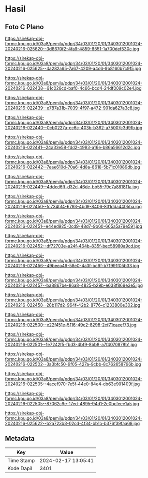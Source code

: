 # Hasil

## Foto C Plano

https://sirekap-obj-formc.kpu.go.id/03a8/pemilu/pdpr/34/03/01/20/01/3403012001024-20240216-025620--3d8670f2-4fa9-4859-8551-1a700def530c.jpg

https://sirekap-obj-formc.kpu.go.id/03a8/pemilu/pdpr/34/03/01/20/01/3403012001024-20240216-025625--4a282a65-7a67-4209-a4c6-9b8160b7c9f5.jpg

https://sirekap-obj-formc.kpu.go.id/03a8/pemilu/pdpr/34/03/01/20/01/3403012001024-20240216-022438--61c026cd-baf0-4c66-bcd4-24df009c02e4.jpg

https://sirekap-obj-formc.kpu.go.id/03a8/pemilu/pdpr/34/03/01/20/01/3403012001024-20240216-022439--e787a31b-7039-4f97-a472-901da627a3c8.jpg

https://sirekap-obj-formc.kpu.go.id/03a8/pemilu/pdpr/34/03/01/20/01/3403012001024-20240216-022440--0cb0227a-ec6c-403b-b362-a75007c3d9fb.jpg

https://sirekap-obj-formc.kpu.go.id/03a8/pemilu/pdpr/34/03/01/20/01/3403012001024-20240216-022441--24a33e58-fdd2-4993-a16e-b86a56612d2c.jpg

https://sirekap-obj-formc.kpu.go.id/03a8/pemilu/pdpr/34/03/01/20/01/3403012001024-20240216-022442--7eae610d-70a6-4d8a-8618-5b71c01089db.jpg

https://sirekap-obj-formc.kpu.go.id/03a8/pemilu/pdpr/34/03/01/20/01/3403012001024-20240216-022449--4dded6ff-d32d-46de-bb55-79c7a881811a.jpg

https://sirekap-obj-formc.kpu.go.id/03a8/pemilu/pdpr/34/03/01/20/01/3403012001024-20240216-022450--fc734bf4-6793-4bd9-8406-831dda4405ba.jpg

https://sirekap-obj-formc.kpu.go.id/03a8/pemilu/pdpr/34/03/01/20/01/3403012001024-20240216-022451--e44ed925-0cd9-48d7-9b60-665a5a79e591.jpg

https://sirekap-obj-formc.kpu.go.id/03a8/pemilu/pdpr/34/03/01/20/01/3403012001024-20240216-022452--df72703e-a24f-464b-835f-bec58980a9cd.jpg

https://sirekap-obj-formc.kpu.go.id/03a8/pemilu/pdpr/34/03/01/20/01/3403012001024-20240216-022456--49beea49-58e0-4a3f-bc9f-b71991f05b33.jpg

https://sirekap-obj-formc.kpu.go.id/03a8/pemilu/pdpr/34/03/01/20/01/3403012001024-20240216-022457--ba8867be-86a8-4825-b29b-e638f869e3e5.jpg

https://sirekap-obj-formc.kpu.go.id/03a8/pemilu/pdpr/34/03/01/20/01/3403012001024-20240216-022458--28b117d2-964f-42b2-8776-c1233800e302.jpg

https://sirekap-obj-formc.kpu.go.id/03a8/pemilu/pdpr/34/03/01/20/01/3403012001024-20240216-022500--e22f451e-5116-49c2-8298-2cf71caeef73.jpg

https://sirekap-obj-formc.kpu.go.id/03a8/pemilu/pdpr/34/03/01/20/01/3403012001024-20240216-022501--1e7242f5-fbd3-4bf9-8bb8-a7f4070878b1.jpg

https://sirekap-obj-formc.kpu.go.id/03a8/pemilu/pdpr/34/03/01/20/01/3403012001024-20240216-022502--3a3bfc50-9f05-427a-9cbb-8c762658796b.jpg

https://sirekap-obj-formc.kpu.go.id/03a8/pemilu/pdpr/34/03/01/20/01/3403012001024-20240216-022505--4acef970-7e5f-44e0-84e4-db63e901409f.jpg

https://sirekap-obj-formc.kpu.go.id/03a8/pemilu/pdpr/34/03/01/20/01/3403012001024-20240216-022505--87062c9e-17ed-4895-94d1-2e0bcfeee1a5.jpg

https://sirekap-obj-formc.kpu.go.id/03a8/pemilu/pdpr/34/03/01/20/01/3403012001024-20240216-025622--b2a723b3-02cd-4f34-bb1b-b376f39faa69.jpg


## Metadata

| Key        | Value               |
| ---------- | ------------------- |
| Time Stamp | 2024-02-17 13:05:41 |
| Kode Dapil | 3401                |



